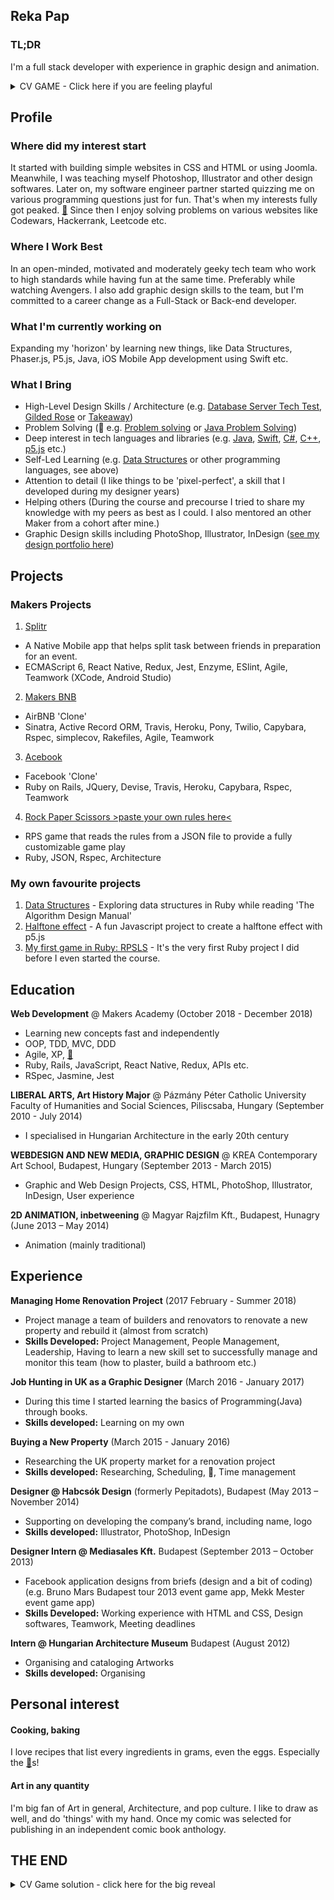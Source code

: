 ## Reka Pap

### TL;DR
I'm a full stack developer with experience in graphic design and animation.

<details><summary> CV GAME - Click here if you are feeling playful</summary>
<p>
On your way of reading my CV you might see some special eggs. If you click on them (please, open the links in a new window) the egg hatches, and you might find a creature. Try to collect them all, and note the name and section. At the end of your journey, you can compare your findings to the  solution.
Good luck, and don't forget... Gotta Catch 'Em All!
</p>
</details>


## Profile

### Where did my interest start
It started with building simple websites in CSS and HTML or using Joomla. Meanwhile, I was teaching myself Photoshop, Illustrator and other design softwares. Later on, my software engineer partner started quizzing me on various programming questions just for fun. That's when my interests fully got peaked. <a href="https://www.pokemon.com/uk/pokedex/bulbasaur" target="_blank">🥚</a> Since then I enjoy solving problems on various websites like Codewars, Hackerrank, Leetcode etc.

### Where I Work Best
In an open-minded, motivated and moderately geeky tech team who work to high standards while having fun at the same time. Preferably while watching Avengers. I also add graphic design skills to the team, but I'm committed to a career change as a Full-Stack or Back-end developer.

### What I'm currently working on
Expanding my 'horizon' by learning new things, like Data Structures, Phaser.js, P5.js, Java, iOS Mobile App development using Swift etc.

### What I Bring
- High-Level Design Skills / Architecture
(e.g. [Database Server Tech Test](https://github.com/rekapap/database_server_tech_test), [Gilded Rose](https://github.com/rekapap/gilded-rose) or [Takeaway](https://github.com/rekapap/takeaway-challenge))
- Problem Solving (🥚 e.g. [Problem solving](https://github.com/rekapap/Problem-solving) or [Java Problem Solving](https://github.com/rekapap/Java-problem-solving))
- Deep interest in tech languages and libraries (e.g. [Java](https://github.com/rekapap/Java-problem-solving), [Swift](https://github.com/rekapap/secret-santa-mobile-app), [C#](https://github.com/rekapap/Hello-World-Unity), [C++](http://hr.gs/gutgem), [p5.js](https://github.com/rekapap/Halftone_effect_p5) etc.)
- Self-Led Learning (e.g. [Data Structures](https://github.com/rekapap/data-structures) or other programming languages, see above)
- Attention to detail (I like things to be 'pixel-perfect', a skill that I developed during my designer years)
- Helping others (During the course and precourse I tried to share my knowledge with my peers as best as I could. I also mentored an other Maker from a cohort after mine.)
- Graphic Design skills including PhotoShop, Illustrator, InDesign ([see my design portfolio here](https://drive.google.com/file/d/0sB5esC9AcPyIETVFMWkNBSkpLR3VScy1ocVYzZmhxNW5VbTZB/view?usp=sharing))

## Projects

### Makers Projects
1. [Splitr](https://github.com/JL-J/splitr_app)
  - A Native Mobile app that helps split task between friends in preparation for an event.
  - ECMAScript 6, React Native, Redux, Jest, Enzyme, ESlint, Agile, Teamwork (XCode, Android Studio)
2. [Makers BNB](https://github.com/toddpla/makersbnb)
  - AirBNB 'Clone'
  - Sinatra, Active Record ORM, Travis, Heroku, Pony, Twilio, Capybara, Rspec, simplecov, Rakefiles, Agile, Teamwork
3. [Acebook](https://github.com/rekapap/acebook-busy-politicians)
  - Facebook 'Clone'
  - Ruby on Rails, JQuery, Devise, Travis, Heroku, Capybara, Rspec, Teamwork
4. [Rock Paper Scissors >paste your own rules here<](https://github.com/rekapap/rps-challenge)
  - RPS game that reads the rules from a JSON file to provide a fully customizable game play
  - Ruby, JSON, Rspec, Architecture

### My own favourite projects

1. [Data Structures](https://github.com/rekapap/data-structures) - Exploring data structures in Ruby while reading 'The Algorithm Design Manual'
2. [Halftone effect](https://github.com/rekapap/Halftone_effect_p5) - A fun Javascript project to create a halftone effect with p5.js
3. [My first game in Ruby: RPSLS](https://github.com/rekapap/rock_paper_scissors) - It's the very first Ruby project I did before I even started the course.

## Education

**Web Development** @ Makers Academy (October 2018 - December 2018)
- Learning new concepts fast and independently
- OOP, TDD, MVC, DDD
- Agile, XP, <a href="https://www.pokemon.com/uk/pokedex/psyduck" target="_blank">🥚</a>
- Ruby, Rails, JavaScript, React Native, Redux, APIs etc.
- RSpec, Jasmine, Jest


**LIBERAL ARTS, Art History Major** @ Pázmány Péter Catholic University Faculty of Humanities and Social Sciences, Piliscsaba, Hungary (September 2010 - July 2014)
- I specialised in Hungarian Architecture in the early 20th century


**WEBDESIGN AND NEW MEDIA, GRAPHIC DESIGN** @ KREA Contemporary Art School, Budapest, Hungary (September 2013 - March 2015)
- Graphic and Web Design Projects, CSS, HTML, PhotoShop, Illustrator, InDesign, User experience


**2D ANIMATION, inbetweening** @ Magyar Rajzfilm Kft., Budapest, Hunagry (June 2013 – May 2014)
- Animation (mainly traditional)


## Experience

**Managing Home Renovation Project** (2017 February - Summer 2018)

- Project manage a team of builders and renovators to renovate a new property and rebuild it (almost from scratch)
- **Skills Developed:** Project Management, People Management, Leadership, Having to learn a new skill set to successfully manage and monitor this team (how to plaster, build a bathroom etc.)


**Job Hunting in UK as a Graphic Designer** (March 2016 - January 2017)

- During this time I started learning the basics of Programming(Java) through books.
- **Skills developed:** Learning on my own


**Buying a New Property** (March 2015 - January 2016)

- Researching the UK property market for a renovation project
- **Skills developed:** Researching, Scheduling, 🥚, Time management


**Designer @ Habcsók Design** (formerly Pepitadots), Budapest (May 2013 – November 2014)

- Supporting on developing the company’s brand, including name, logo
- **Skills developed:** Illustrator, PhotoShop, InDesign


**Designer Intern @ Mediasales Kft.** Budapest (September 2013 – October 2013)

- Facebook application designs from briefs (design and a bit of coding) (e.g. Bruno Mars Budapest tour 2013 event game app, Mekk Mester event game app)
- **Skills Developed:** Working experience with HTML and CSS, Design softwares, Teamwork, Meeting deadlines


**Intern @ Hungarian Architecture Museum** Budapest (August 2012)

- Organising and cataloging Artworks
- **Skills developed:** Organising


## Personal interest

#### Cooking, baking
I love recipes that list every ingredients in grams, even the eggs. Especially the <a href="https://www.pokemon.com/uk/pokedex/exeggcute" target="_blank">🥚</a>s!

#### Art in any quantity
I'm big fan of Art in general, Architecture, and pop culture. I like to draw as well, and do 'things' with my hand. Once my comic was selected for publishing in an independent comic book anthology.


## THE END
<details><summary>CV Game solution - click here for the big reveal</summary>
<p>

1. [Bulbasaur](https://www.pokemon.com/uk/pokedex/bulbasaur) -  Profile/Where did my interest start
2. [Psyduck](https://www.pokemon.com/uk/pokedex/psyduck)  - Education/Makers Academy
3. [Exeggcute](https://www.pokemon.com/uk/pokedex/exeggcute) - Personal interest/Cooking, baking

</p>
</details>
